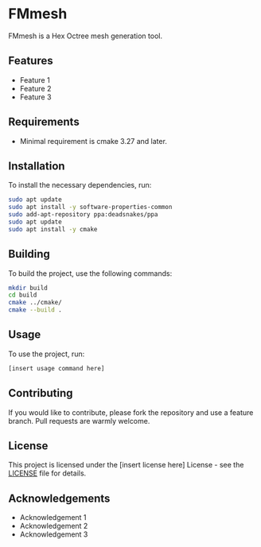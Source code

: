 # FMmesh

FMmesh is a Hex Octree mesh generation tool.

## Features

- Feature 1
- Feature 2
- Feature 3

## Requirements

- Minimal requirement is cmake 3.27 and later.

## Installation

To install the necessary dependencies, run:

```sh
sudo apt update
sudo apt install -y software-properties-common
sudo add-apt-repository ppa:deadsnakes/ppa
sudo apt update
sudo apt install -y cmake
```

## Building

To build the project, use the following commands:

```sh
mkdir build
cd build
cmake ../cmake/
cmake --build .
```

## Usage

To use the project, run:

```sh
[insert usage command here]
```

## Contributing

If you would like to contribute, please fork the repository and use a feature branch. Pull requests are warmly welcome.

## License

This project is licensed under the [insert license here] License - see the [LICENSE](LICENSE) file for details.

## Acknowledgements

- Acknowledgement 1
- Acknowledgement 2
- Acknowledgement 3